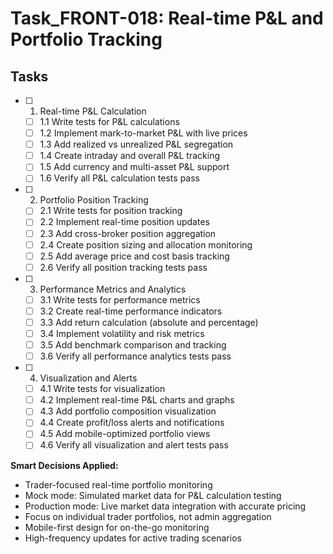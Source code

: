 # Task_FRONT-018: Real-time P&L and Portfolio Tracking

## Tasks

- [ ] 1. Real-time P&L Calculation
  - [ ] 1.1 Write tests for P&L calculations
  - [ ] 1.2 Implement mark-to-market P&L with live prices
  - [ ] 1.3 Add realized vs unrealized P&L segregation
  - [ ] 1.4 Create intraday and overall P&L tracking
  - [ ] 1.5 Add currency and multi-asset P&L support
  - [ ] 1.6 Verify all P&L calculation tests pass

- [ ] 2. Portfolio Position Tracking
  - [ ] 2.1 Write tests for position tracking
  - [ ] 2.2 Implement real-time position updates
  - [ ] 2.3 Add cross-broker position aggregation
  - [ ] 2.4 Create position sizing and allocation monitoring
  - [ ] 2.5 Add average price and cost basis tracking
  - [ ] 2.6 Verify all position tracking tests pass

- [ ] 3. Performance Metrics and Analytics
  - [ ] 3.1 Write tests for performance metrics
  - [ ] 3.2 Create real-time performance indicators
  - [ ] 3.3 Add return calculation (absolute and percentage)
  - [ ] 3.4 Implement volatility and risk metrics
  - [ ] 3.5 Add benchmark comparison and tracking
  - [ ] 3.6 Verify all performance analytics tests pass

- [ ] 4. Visualization and Alerts
  - [ ] 4.1 Write tests for visualization
  - [ ] 4.2 Implement real-time P&L charts and graphs
  - [ ] 4.3 Add portfolio composition visualization
  - [ ] 4.4 Create profit/loss alerts and notifications
  - [ ] 4.5 Add mobile-optimized portfolio views
  - [ ] 4.6 Verify all visualization and alert tests pass

**Smart Decisions Applied:**
- Trader-focused real-time portfolio monitoring
- Mock mode: Simulated market data for P&L calculation testing
- Production mode: Live market data integration with accurate pricing
- Focus on individual trader portfolios, not admin aggregation
- Mobile-first design for on-the-go monitoring
- High-frequency updates for active trading scenarios